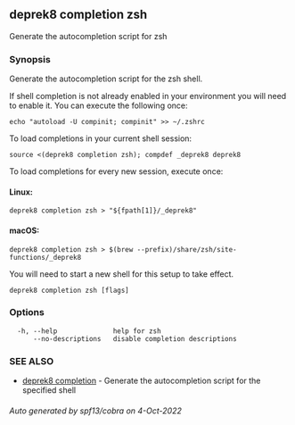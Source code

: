 ## deprek8 completion zsh

Generate the autocompletion script for zsh

### Synopsis

Generate the autocompletion script for the zsh shell.

If shell completion is not already enabled in your environment you will need
to enable it.  You can execute the following once:

	echo "autoload -U compinit; compinit" >> ~/.zshrc

To load completions in your current shell session:

	source <(deprek8 completion zsh); compdef _deprek8 deprek8

To load completions for every new session, execute once:

#### Linux:

	deprek8 completion zsh > "${fpath[1]}/_deprek8"

#### macOS:

	deprek8 completion zsh > $(brew --prefix)/share/zsh/site-functions/_deprek8

You will need to start a new shell for this setup to take effect.


```
deprek8 completion zsh [flags]
```

### Options

```
  -h, --help              help for zsh
      --no-descriptions   disable completion descriptions
```

### SEE ALSO

* [deprek8 completion](deprek8_completion.md)	 - Generate the autocompletion script for the specified shell

###### Auto generated by spf13/cobra on 4-Oct-2022
